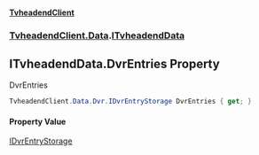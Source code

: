 #### [TvheadendClient](./index.md 'index')
### [TvheadendClient.Data](./TvheadendClient-Data.md 'TvheadendClient.Data').[ITvheadendData](./TvheadendClient-Data-ITvheadendData.md 'TvheadendClient.Data.ITvheadendData')
## ITvheadendData.DvrEntries Property
DvrEntries  
```csharp
TvheadendClient.Data.Dvr.IDvrEntryStorage DvrEntries { get; }
```
#### Property Value
[IDvrEntryStorage](./TvheadendClient-Data-Dvr-IDvrEntryStorage.md 'TvheadendClient.Data.Dvr.IDvrEntryStorage')  
